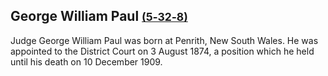 ## George William Paul <small>[(5‑32‑8)](https://brisbane.discovereverafter.com/profile/31688737 "Go to Memorial Information" )</small>

Judge George William Paul was born at Penrith, New South Wales. He was appointed to the District Court on 3 August 1874, a position which he held until his death on 10 December 1909.
